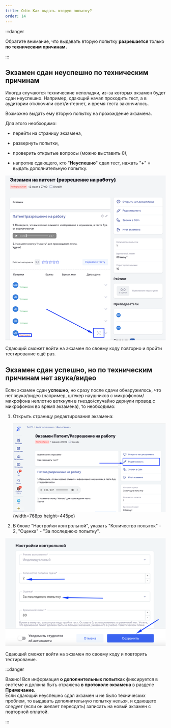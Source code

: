 ```yaml
---
title: Odin Как выдать вторую попытку?
order: 14
---
```


:::danger 

Обратите внимание, что выдавать вторую попытку **разрешается** только **по техническим причинам.**

:::

## Экзамен сдан неуспешно по техническим причинам

Иногда случаются технические неполадки, из-за которых  экзамен  будет сдан неуспешно. Например, сдающий начал проходить тест, а в аудитории отключили свет/интернет, и время теста закончилось.

Возможно выдать ему вторую попытку на прохождение экзамена.

Для этого необходимо:

-  перейти на страницу экзамена,

-  развернуть попытки,

-  проверить открытые вопросы (можно выставить 0),

-  напротив сдающего, кто "**Неуспешно**" сдал тест, нажать "**\+**" = выдать дополнительную попытку.

![](<../.gitbook/assets/image (268).png>)

Сдающий сможет войти на экзамен по своему коду повторно и пройти тестирование ещё раз.

## Экзамен сдан успешно, но по техническим причинам нет звука/видео

Если экзамен сдан **успешно**, но сразу после сдачи обнаружилось, что нет звука/видео (например,  штекер наушников с микрофоном/микрофона неплотно воткнули в гнездо/случайно дернули провод с микрофоном во время экзамена),  то необходимо:

1. Открыть страницу редактирования экзамена:

   ![](./odin-kak-vydat-vtoruyu-popytku.png){width=768px height=445px}

2. В блоке  "Настройки контрольной", указать "Количество попыток" - 2,  "Оценка" - "За последнюю попытку".

![](<../.gitbook/assets/image (142).png>)

Сдающий сможет войти на экзамен по своему коду и повторить тестирование.

:::danger 

Важно! Вся информация **о дополнительных попытка**х фиксируется в системе и должна быть отражена **в протоколе экзамена** в разделе **Примечание**.\
Если сдающий неуспешно сдал экзамен и не было технических проблем, то выдавать дополнительную попытку нельзя, и сдающего следует (если он желает пересдать) записать на новый экзамен с повторной оплатой.

:::